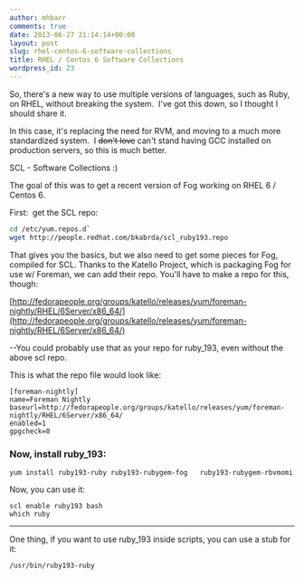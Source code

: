 ```yaml
---
author: mhbarr
comments: true
date: 2013-06-27 21:14:14+00:00
layout: post
slug: rhel-centos-6-software-collections
title: RHEL / Centos 6 Software Collections
wordpress_id: 23
---
```


So, there's a new way to use multiple versions of languages, such as Ruby, on RHEL, without breaking the system.  I've got this down, so I thought I should share it.

In this case, it's replacing the need for RVM, and moving to a much more standardized system.  I <del>don't love</del> can't stand having GCC installed on production servers, so this is much better.

SCL - Software Collections :)

The goal of this was to get a recent version of Fog working on RHEL 6 / Centos 6.

First:  get the SCL repo:

```bash
cd /etc/yum.repos.d`
wget http://people.redhat.com/bkabrda/scl_ruby193.repo
```

That gives you the basics, but we also need to get some pieces for Fog, compiled for SCL. Thanks to the Katello Project, which is packaging Fog for use w/ Foreman, we can add their repo. You'll have to make a repo for this, though:

[http://fedorapeople.org/groups/katello/releases/yum/foreman-nightly/RHEL/6Server/x86_64/](http://fedorapeople.org/groups/katello/releases/yum/foreman-nightly/RHEL/6Server/x86_64/)

--You could probably use that as your repo for ruby_193, even without the above scl repo.

This is what the repo file would look like:

```plain
[foreman-nightly]
name=Foreman Nightly
baseurl=http://fedorapeople.org/groups/katello/releases/yum/foreman-nightly/RHEL/6Server/x86_64/
enabled=1
gpgcheck=0
```

### Now, install ruby_193:


    yum install ruby193-ruby ruby193-rubygem-fog   ruby193-rubygem-rbvmomi

Now, you can use it:

    scl enable ruby193 bash
    which ruby

---

One thing, if you want to use ruby_193 inside scripts, you can use a stub for it:

    /usr/bin/ruby193-ruby
